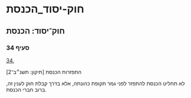 # חוק-יסוד_הכנסת

## חוק־יסוד: הכנסת

### סעיף 34

[34.](https://he.wikisource.org/wiki/%D7%97%D7%95%D7%A7-%D7%99%D7%A1%D7%95%D7%93:_%D7%94%D7%9B%D7%A0%D7%A1%D7%AA#%D7%A1%D7%A2%D7%99%D7%A3_34)

התפזרות הכנסת [תיקון: תשנ״ב־2]

לא תחליט הכנסת להתפזר לפני גמר תקופת כהונתה, אלא בדרך קבלת חוק לענין זה, ברוב חברי הכנסת.